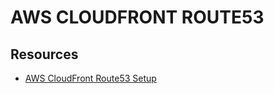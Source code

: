# AWS CLOUDFRONT ROUTE53

## Resources

- [AWS CloudFront Route53 Setup](https://docs.aws.amazon.com/Route53/latest/DeveloperGuide/routing-to-cloudfront-distribution.html)
